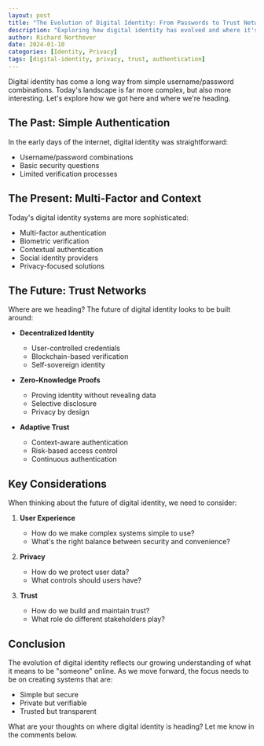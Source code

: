 ```yaml
---
layout: post
title: "The Evolution of Digital Identity: From Passwords to Trust Networks"
description: "Exploring how digital identity has evolved and where it's heading"
author: Richard Northover
date: 2024-01-10
categories: [Identity, Privacy]
tags: [digital-identity, privacy, trust, authentication]
---
```


Digital identity has come a long way from simple username/password combinations. Today's landscape is far more complex, but also more interesting. Let's explore how we got here and where we're heading.

## The Past: Simple Authentication

In the early days of the internet, digital identity was straightforward:
- Username/password combinations
- Basic security questions
- Limited verification processes

## The Present: Multi-Factor and Context

Today's digital identity systems are more sophisticated:
- Multi-factor authentication
- Biometric verification
- Contextual authentication
- Social identity providers
- Privacy-focused solutions

## The Future: Trust Networks

Where are we heading? The future of digital identity looks to be built around:

- **Decentralized Identity**
  - User-controlled credentials
  - Blockchain-based verification
  - Self-sovereign identity

- **Zero-Knowledge Proofs**
  - Proving identity without revealing data
  - Selective disclosure
  - Privacy by design

- **Adaptive Trust**
  - Context-aware authentication
  - Risk-based access control
  - Continuous authentication

## Key Considerations

When thinking about the future of digital identity, we need to consider:

1. **User Experience**
   - How do we make complex systems simple to use?
   - What's the right balance between security and convenience?

2. **Privacy**
   - How do we protect user data?
   - What controls should users have?

3. **Trust**
   - How do we build and maintain trust?
   - What role do different stakeholders play?

## Conclusion

The evolution of digital identity reflects our growing understanding of what it means to be "someone" online. As we move forward, the focus needs to be on creating systems that are:

- Simple but secure
- Private but verifiable
- Trusted but transparent

What are your thoughts on where digital identity is heading? Let me know in the comments below. 
